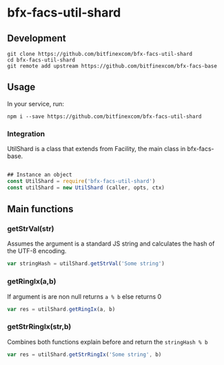 # bfx-facs-util-shard

## Development

```
git clone https://github.com/bitfinexcom/bfx-facs-util-shard
cd bfx-facs-util-shard
git remote add upstream https://github.com/bitfinexcom/bfx-facs-base

```

## Usage

In your service, run:

```
npm i --save https://github.com/bitfinexcom/bfx-facs-util-shard
```

### Integration
UtilShard is a class that extends from Facility, the main class in bfx-facs-base.

```js

## Instance an object
const UtilShard = require('bfx-facs-util-shard')
const utilShard = new UtilShard (caller, opts, ctx)


```
## Main functions

### getStrVal(str)

Assumes the argument is a standard JS string and calculates the hash of the UTF-8 encoding.
```js
var stringHash = utilShard.getStrVal('Some string')
```

### getRingIx(a,b)

If argument is are non null returns `a % b` else returns 0
```js
var res = utilShard.getRingIx(a, b)
```

### getStrRingIx(str,b)

Combines both functions explain before and return the `stringHash % b`
```js
var res = utilShard.getStrRingIx('Some string', b)
```
